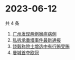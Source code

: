 # 2023-06-12

共 4 条

<!-- BEGIN -->
<!-- 最后更新时间 Mon Jun 12 2023 09:14:37 GMT+0800 (China Standard Time) -->

1. [广州发现两例猴痘病例](https://www.zhihu.com/search?q=广州发现两例猴痘病例)
1. [私拆承重墙事件最新通报](https://www.zhihu.com/search?q=私拆承重墙事件最新通报)
1. [饶毅称院士增选中有行贿受贿](https://www.zhihu.com/search?q=饶毅称院士增选中有行贿受贿)
1. [曼城首夺欧冠](https://www.zhihu.com/search?q=曼城首夺欧冠)

<!-- END -->
